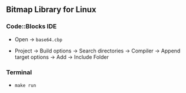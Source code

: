 ## Bitmap Library for Linux

### Code::Blocks IDE
* Open ->  ```base64.cbp```

* Project -> Build options -> Search directories -> Compiler -> Append target options -> Add -> Include Folder


### Terminal
* ```make run```

